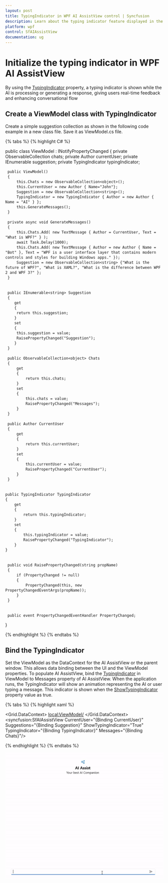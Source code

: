 ```yaml
---
layout: post
title: TypingIndicator in WPF AI AssistView control | Syncfusion
description: Learn about the typing indicator feature displayed in the AI AssistView control while the AI processes or generates a response.
platform: wpf
control: SfAIAssistView
documentation: ug
---
```


# Initialize the typing indicator in WPF AI AssistView

By using the [TypingIndicator](https://help.syncfusion.com/cr/wpf/Syncfusion.UI.Xaml.Chat.SfAIAssistView.html#Syncfusion_UI_Xaml_Chat_SfAIAssistView_TypingIndicator) property, a typing indicator is shown while the AI is processing or generating a response, giving users real-time feedback and enhancing conversational flow

## Create a ViewModel class with TypingIndicator

Create a simple suggestion collection as shown in the following code example in a new class file. Save it as ViewModel.cs file.

{% tabs %}
{% highlight C# %}

 public class ViewModel : INotifyPropertyChanged
 {
     private ObservableCollection<object> chats;
     private Author currentUser;
     private IEnumerable<string> suggestion;
     private TypingIndicator typingIndicator;

     public ViewModel()
     {
         this.Chats = new ObservableCollection<object>();          
         this.CurrentUser = new Author { Name="John"};
         Suggestion = new ObservableCollection<string>();
         TypingIndicator = new TypingIndicator { Author = new Author { Name = "AI" } };
         this.GenerateMessages();
     }

     private async void GenerateMessages()
     {
         this.Chats.Add( new TextMessage { Author = CurrentUser, Text = "What is WPF?" } );        
         await Task.Delay(1000);
         this.Chats.Add( new TextMessage { Author = new Author { Name = "Bot" }, Text = "WPF is a user interface layer that contains modern controls and styles for building Windows apps." });
         Suggestion = new ObservableCollection<string> {"What is the future of WPF?", "What is XAML?", "What is the difference between WPF 2 and WPF 3?" };
     }

    
     public IEnumerable<string> Suggestion
     {
        get
        {
         return this.suggestion;
        }
        set
        {
         this.suggestion = value;
         RaisePropertyChanged("Suggestion");
        }
     }

     public ObservableCollection<object> Chats
     {
         get
         {
             return this.chats;
         }
         set
         {
             this.chats = value;
             RaisePropertyChanged("Messages");
         }
     }

     public Author CurrentUser
     {
         get
         {
             return this.currentUser;
         }
         set
         {
             this.currentUser = value;
             RaisePropertyChanged("CurrentUser");
         }
     }

      
    public TypingIndicator TypingIndicator
    {
        get
        {
            return this.typingIndicator;
        }
        set
        {
            this.typingIndicator = value;
            RaisePropertyChanged("TypingIndicator");
        }
    }


     public void RaisePropertyChanged(string propName)
     {
         if (PropertyChanged != null)
         {
             PropertyChanged(this, new PropertyChangedEventArgs(propName));
         }
     }


     public event PropertyChangedEventHandler PropertyChanged;
  }

{% endhighlight %}
{% endtabs %}

## Bind the TypingIndicator

Set the ViewModel as the DataContext for the AI AssistView or the parent window. This allows data binding between the UI and the ViewModel properties.
To populate AI AssistView, bind the [TypingIndicator](https://help.syncfusion.com/cr/wpf/Syncfusion.UI.Xaml.Chat.SfAIAssistView.html#Syncfusion_UI_Xaml_Chat_SfAIAssistView_TypingIndicator) in ViewModel to Messages property of AI AssistView.
When the application runs, the TypingIndicator will show an animation representing the AI or user typing a message. This indicator is shown when the [ShowTypingIndicator](https://help.syncfusion.com/cr/wpf/Syncfusion.UI.Xaml.Chat.SfAIAssistView.html#Syncfusion_UI_Xaml_Chat_SfAIAssistView_ShowTypingIndicator) property value as true.

{% tabs %}
{% highlight xaml %}

<Window
    x:Class="GettingStarted.MainPage"
    xmlns="http://schemas.microsoft.com/winfx/2006/xaml/presentation"
    xmlns:x="http://schemas.microsoft.com/winfx/2006/xaml"
    xmlns:local="using:GettingStarted"
    xmlns:d="http://schemas.microsoft.com/expression/blend/2008"
    xmlns:mc="http://schemas.openxmlformats.org/markup-compatibility/2006"
    xmlns:syncfusion="using:Syncfusion.UI.Xaml.Chat"
    mc:Ignorable="d"
    Background="{ThemeResource ApplicationPageBackgroundThemeBrush}">
    <Grid>
     <Grid.DataContext>
        <local:ViewModel/>
     </Grid.DataContext>
      <syncfusion:SfAIAssistView   CurrentUser="{Binding CurrentUser}"
                                   Suggestions="{Binding Suggestion}"
                                   ShowTypingIndicator="True"
                                   TypingIndicator="{Binding TypingIndicator}"
                                   Messages="{Binding Chats}"/>
    </Grid>
</Window>

{% endhighlight %}
{% endtabs %}

![WPF AI AssistView control typing indicator](aiassistview_images/wpf_aiassistview_typing_indicator.gif)